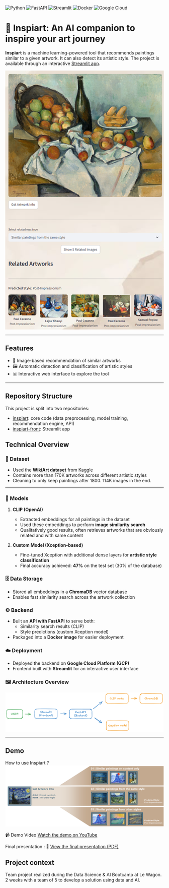 ![Python](https://img.shields.io/badge/Python-3776AB?logo=python&logoColor=white)
![FastAPI](https://img.shields.io/badge/FastAPI-009688?logo=fastapi&logoColor=white)
![Streamlit](https://img.shields.io/badge/Streamlit-FF4B4B?logo=streamlit&logoColor=white)
![Docker](https://img.shields.io/badge/Docker-2496ED?logo=docker&logoColor=white)
![Google Cloud](https://img.shields.io/badge/GCP-4285F4?logo=googlecloud&logoColor=white)



# 🎨 Inspiart: An AI companion to inspire your art journey

**Inspiart** is a machine learning–powered tool that recommends paintings similar to a given artwork. It can also detect its artistic style.
The project is available through an interactive [Streamlit app](https://inspiart-front-ezzt5hf8yf9rfrkaevwu5w.streamlit.app/).


![App Screenshot](assets/Demo-pic-2.png)


---


## Features
- 🔎 Image-based recommendation of similar artworks
- 🖼️ Automatic detection and classification of artistic styles
- 📊 Interactive web interface to explore the tool


---

## Repository Structure
This project is split into two repositories:
- [inspiart](https://github.com/gwen-m97/inspiart): core code (data preprocessing, model training, recommendation engine, API)
- [inspiart-front](https://github.com/gwen-m97/inspiart-front): Streamlit app



## Technical Overview

### 📂 Dataset
- Used the **[WikiArt dataset](https://www.kaggle.com/datasets/simolopes/wikiart-all-artpieces)** from Kaggle
- Contains more than 170K artworks across different artistic styles
- Cleaning to only keep paintings after 1800. 114K images in the end.

---

### 🤖 Models

1. **CLIP (OpenAI)**
   - Extracted embeddings for all paintings in the dataset
   - Used these embeddings to perform **image similarity search**
   - Qualitatively good results, often retrieves artworks that are obviously related and with same content

2. **Custom Model (Xception-based)**
   - Fine-tuned Xception with additional dense layers for **artistic style classification**
   - Final accuracy achieved: **47%** on the test set (30% of the database)


### 🗄️ Data Storage
- Stored all embeddings in a **ChromaDB** vector database
- Enables fast similarity search across the artwork collection


### ⚙️ Backend
- Built an **API with FastAPI** to serve both:
  - Similarity search results (CLIP)
  - Style predictions (custom Xception model)
- Packaged into a **Docker image** for easier deployment


### ☁️ Deployment
- Deployed the backend on **Google Cloud Platform (GCP)**
- Frontend built with **Streamlit** for an interactive user interface


### 🖼️ Architecture Overview
![Architecture](assets/Architecture.png)


---


## Demo
How to use Inspiart ?
![App user path](assets/Demo-pic-1.png)

📹 Demo Video
[Watch the demo on YouTube](https://www.youtube.com/watch?v=uE1tRA1KkAE)

Final presentation :
📄 [View the final presentation (PDF)](assets/Inspiart_final_presentation.pdf)



## Project context
Team project realized during the Data Science & AI Bootcamp at Le Wagon.
2 weeks with a team of 5 to develop a solution using data and AI.
